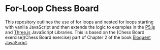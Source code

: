 # For-Loop Chess Board

This repository outlines the use of for loops and nested for loops starting with vanilla JavaScript and then extends the logic to examples in the [P5.js](https://p5js.org/) and [Three.js](https://threejs.org/) JavaScript Libraries. This is based on the [Chess Board exercise](Chess Board exercise) part of Chapter 2 of the book [Eloquent JavaScript](https://eloquentjavascript.net/).
